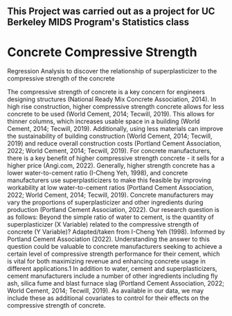 ## This Project was carried out as a project for UC Berkeley MIDS Program's Statistics class

# Concrete Compressive Strength
Regression Analysis to discover the relationship of superplasticizer to the compressive strength of the concrete

The compressive strength of concrete is a key concern for engineers designing structures (National Ready Mix Concrete Association, 2014). In high rise construction, higher compressive strength concrete allows for less concrete to be used (World Cement, 2014; Tecwill, 2019). This allows for thinner columns, which increases usable space in a building (World Cement, 2014; Tecwill, 2019). Additionally, using less materials can improve the sustainability of building construction (World Cement, 2014; Tecwill, 2019) and reduce overall construction costs (Portland Cement Association, 2022; World Cement, 2014; Tecwill, 2019). For concrete manufacturers, there is a key benefit of higher compressive strength concrete - it sells for a higher price (Angi.com, 2022). Generally, higher strength concrete has a lower water-to-cement ratio (I-Cheng Yeh, 1998), and concrete manufacturers use superplasticizers to make this feasible by improving workability at low water-to-cement ratios (Portland Cement Association, 2022; World Cement, 2014; Tecwill, 2019). Concrete manufacturers may vary the proportions of superplasticizer and other ingredients during production (Portland Cement Association, 2022). Our research question is as follows:
Beyond the simple ratio of water to cement, is the quantity of superplasticizer (X Variable) related to the compressive strength of concrete (Y Variable)?
Adapted/taken from I-Cheng Yeh (1998). Informed by Portland Cement Association (2022).
Understanding the answer to this question could be valuable to concrete manufacturers seeking to achieve a certain level of compressive strength performance for their cement, which is vital for both maximizing revenue and enhancing concrete usage in different applications.1
In addition to water, cement and superplasticizers, cement manufacturers include a number of other ingredients including fly ash, silica fume and blast furnace slag (Portland Cement Association, 2022; World Cement, 2014; Tecwill, 2019). As available in our data, we may include these as additional covariates to control for their effects on the compressive strength of concrete.
